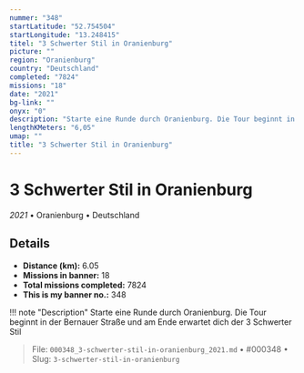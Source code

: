 ```yaml
---
nummer: "348"
startLatitude: "52.754504"
startLongitude: "13.248415"
titel: "3 Schwerter Stil in Oranienburg"
picture: ""
region: "Oranienburg"
country: "Deutschland"
completed: "7824"
missions: "18"
date: "2021"
bg-link: ""
onyx: "0"
description: "Starte eine Runde durch Oranienburg. Die Tour beginnt in der Bernauer Straße und am Ende erwartet dich der 3 Schwerter Stil"
lengthKMeters: "6,05"
umap: ""
title: "3 Schwerter Stil in Oranienburg"
---
```

# 3 Schwerter Stil in Oranienburg

*2021* • Oranienburg • Deutschland



## Details
- **Distance (km):** 6.05
- **Missions in banner:** 18
- **Total missions completed:** 7824
- **This is my banner no.:** 348


!!! note "Description"
    Starte eine Runde durch Oranienburg. Die Tour beginnt in der Bernauer Straße und am Ende erwartet dich der 3 Schwerter Stil




> File: `000348_3-schwerter-stil-in-oranienburg_2021.md` • #000348 • Slug: `3-schwerter-stil-in-oranienburg`
